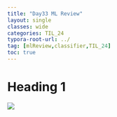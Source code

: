 ```yaml
---
title: "Day33 ML Review"
layout: single
classes: wide
categories: TIL_24
typora-root-url: ../
tag: [mlReview,classifier,TIL_24]
toc: true 
---
```


# Heading 1

<img src="/blog/images/2024-07-24-TIL24_Day33/BE79ABFF-FAED-4C95-8FC6-318519A849E6_1_105_c.jpeg">

<br><br>

